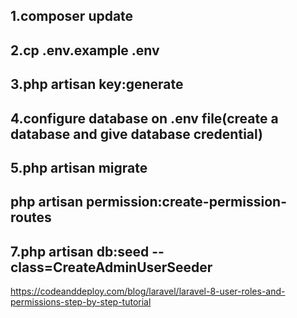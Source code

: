 ## 1.composer update
## 2.cp .env.example .env
## 3.php artisan key:generate
## 4.configure database on .env file(create a database and give database credential)
## 5.php artisan migrate
## php artisan permission:create-permission-routes
## 7.php artisan db:seed --class=CreateAdminUserSeeder
https://codeanddeploy.com/blog/laravel/laravel-8-user-roles-and-permissions-step-by-step-tutorial


